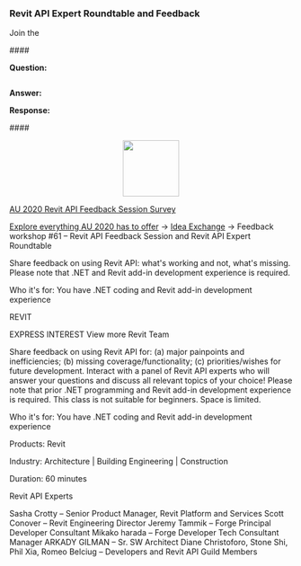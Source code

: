 <head>
<meta http-equiv="Content-Type" content="text/html; charset=utf-8">
<link rel="stylesheet" type="text/css" href="bc.css">
<script src="https://cdn.rawgit.com/google/code-prettify/master/loader/run_prettify.js" type="text/javascript"></script>
</head>

<!---


twitter:

 the #RevitAPI @AutodeskForge @AutodeskRevit #bim #DynamoBim #ForgeDevCon 

&ndash; 
...

linkedin:

#bim #DynamoBim #ForgeDevCon #Revit #API #IFC #SDK #AI #VisualStudio #Autodesk #AEC #adsk

the [Revit API discussion forum](http://forums.autodesk.com/t5/revit-api-forum/bd-p/160) thread

<center>
<img src="img/" alt="" title="" width="600"/>
<p style="font-size: 80%; font-style:italic"></p>
</center>

-->

### Revit API Expert Roundtable and Feedback

Join the 

####<a name="2"></a> 

**Question:** 

<pre class="code">
</pre>

**Answer:** 


**Response:** 


####<a name="3"></a> 

<center>
<img src="img/.jpg" alt="" title="" width="100"/> <!-- 600 -->
</center>

[AU 2020 Revit API Feedback Session Survey](https://autodeskfeedback.az1.qualtrics.com/jfe/form/SV_1RY2upXezPAwicB)


<!-- &#35; hash # -->

[Explore everything AU 2020 has to offer](https://www.autodesk.com/autodesk-university/conference/schedule)
&rarr; [Idea Exchange](https://www.autodesk.com/autodesk-university/conference/idea-exchange)
&rarr; Feedback workshop #61 &ndash; Revit API Feedback Session and Revit API Expert Roundtable

Share feedback on using Revit API: what's working and not, what's missing. Please note that .NET and Revit add-in development experience is required.

Who it's for: You have .NET coding and Revit add-in development experience

REVIT

EXPRESS INTEREST View more
Revit Team


Share feedback on using Revit API for: (a) major painpoints and inefficiencies; (b) missing coverage/functionality; (c) priorities/wishes for future development.  Interact with a panel of Revit API experts who will answer your questions and discuss all relevant topics of your choice! Please note that prior .NET programming and Revit add-in development experience is required. This class is not suitable for beginners. Space is limited.

Who it's for: You have .NET coding and Revit add-in development experience

Products: Revit

Industry: Architecture | Building Engineering | Construction

Duration: 60 minutes

Revit API Experts

Sasha Crotty &ndash; Senior Product Manager, Revit Platform and Services
Scott Conover &ndash; Revit Engineering Director
Jeremy Tammik &ndash; Forge Principal Developer Consultant
Mikako harada &ndash; Forge Developer Tech Consultant Manager
ARKADY GILMAN &ndash; Sr. SW Architect
Diane Christoforo, Stone Shi, Phil Xia, Romeo Belciug &ndash; Developers and Revit API Guild Members





